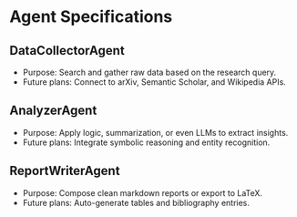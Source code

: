 # Agent Specifications

## DataCollectorAgent

- Purpose: Search and gather raw data based on the research query.
- Future plans: Connect to arXiv, Semantic Scholar, and Wikipedia APIs.

## AnalyzerAgent

- Purpose: Apply logic, summarization, or even LLMs to extract insights.
- Future plans: Integrate symbolic reasoning and entity recognition.

## ReportWriterAgent

- Purpose: Compose clean markdown reports or export to LaTeX.
- Future plans: Auto-generate tables and bibliography entries.
